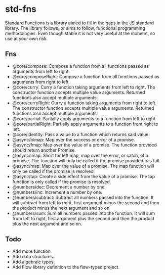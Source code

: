 # std-fns
Standard Functions is a library aimed to fill in the gaps in the JS standard library. The library follows, or aims to follow, functional programming methodologies. Even though stable it is not very useful at the moment, so use at your own risk.

## Fns
- @core/compose: Compose a function from all functions passed as arguments from left to right.
- @core/composeRight: Compose a function from all functions passed as arguments from right to left.
- @core/curry: Curry a function taking arguments from left to right. The constructor function accepts multiple value arguments. Returned functions also accept multiple arguments.
- @core/curryRight: Curry a function taking arguments from right to left. The constructor function accepts multiple value arguments. Returned functions also accept multiple arguments.
- @core/partial: Partially apply arguments to a function from left to right.
- @core/partialRight: Partially apply arguments to a function from right to left.
- @core/identity: Pass a value to a function which returns said value.
- @async/bimap: Map over the success or error of a promise.
- @async/fmap: Map over the value of a promise. The function provided should return another Promise.
- @async/lmap: Short for left map, map over the error, or catch, of a promise. The function will only be called if the promise provided has fail.
- @async/map: Map over the value of a promise. The map function will only be called if the promise is resolved.
- @async/tap: Create a side effect from the value of a promise. The tap function is only called if the promise is resolved.
- @numbers/dec: Decrement a number by one.
- @numbers/inc: Increment a number by one.
- @numbers/subtract: Subtract all numbers passed into the function. It will subtract from left to right, first argument minus the second and then the product minus the next argument and so on.
- @numbers/sum: Sum all numbers passed into the function. It will sum from left to right, first argument plus the second and then the product plus the next argument and so on.

## Todo
- Add more function.
- Add data structures.
- Add algebraic types.
- Add Flow library definition to the flow-typed project.
